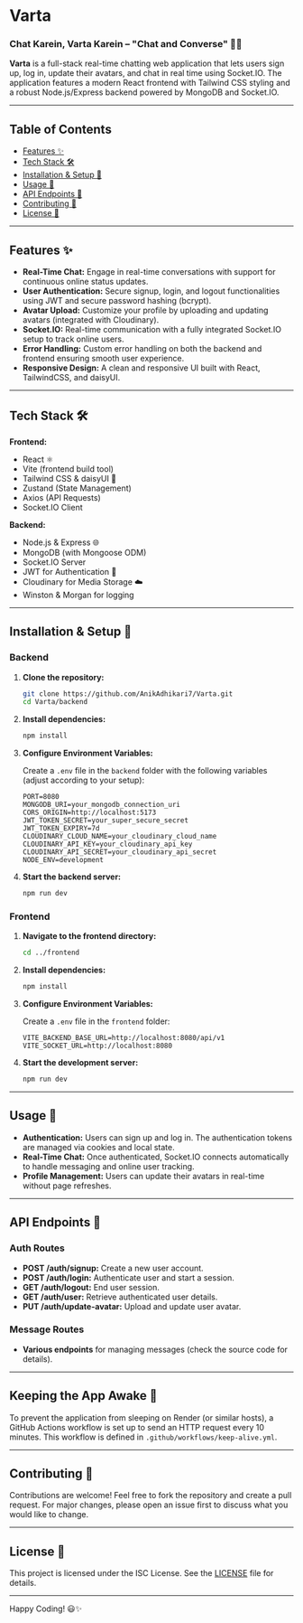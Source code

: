 # Varta

### Chat Karein, Varta Karein – "Chat and Converse" 🚀💬

**Varta** is a full-stack real-time chatting web application that lets users sign up, log in, update their avatars, and chat in real time using Socket.IO. The application features a modern React frontend with Tailwind CSS styling and a robust Node.js/Express backend powered by MongoDB and Socket.IO.

---

## Table of Contents

- [Features ✨](#features-)
- [Tech Stack 🛠️](#tech-stack-)
- [Installation & Setup 🚀](#installation--setup-)
- [Usage 📱](#usage-)
- [API Endpoints 🔌](#api-endpoints-)
- [Contributing 🤝](#contributing-)
- [License 📜](#license-)

---

## Features ✨

- **Real-Time Chat:** Engage in real-time conversations with support for continuous online status updates.
- **User Authentication:** Secure signup, login, and logout functionalities using JWT and secure password hashing (bcrypt).
- **Avatar Upload:** Customize your profile by uploading and updating avatars (integrated with Cloudinary).
- **Socket.IO:** Real-time communication with a fully integrated Socket.IO setup to track online users.
- **Error Handling:** Custom error handling on both the backend and frontend ensuring smooth user experience.
- **Responsive Design:** A clean and responsive UI built with React, TailwindCSS, and daisyUI.

---

## Tech Stack 🛠️

**Frontend:**

- React ⚛️
- Vite (frontend build tool)
- Tailwind CSS & daisyUI 🎨
- Zustand (State Management)
- Axios (API Requests)
- Socket.IO Client

**Backend:**

- Node.js & Express 🌐
- MongoDB (with Mongoose ODM)
- Socket.IO Server
- JWT for Authentication 🔑
- Cloudinary for Media Storage ☁️
- Winston & Morgan for logging

---

## Installation & Setup 🚀

### Backend

1. **Clone the repository:**

    ```bash
    git clone https://github.com/AnikAdhikari7/Varta.git
    cd Varta/backend
    ```

2. **Install dependencies:**

    ```bash
    npm install
    ```

3. **Configure Environment Variables:**

    Create a `.env` file in the `backend` folder with the following variables (adjust according to your setup):

    ```properties
    PORT=8080
    MONGODB_URI=your_mongodb_connection_uri
    CORS_ORIGIN=http://localhost:5173
    JWT_TOKEN_SECRET=your_super_secure_secret
    JWT_TOKEN_EXPIRY=7d
    CLOUDINARY_CLOUD_NAME=your_cloudinary_cloud_name
    CLOUDINARY_API_KEY=your_cloudinary_api_key
    CLOUDINARY_API_SECRET=your_cloudinary_api_secret
    NODE_ENV=development
    ```

4. **Start the backend server:**
    ```bash
    npm run dev
    ```

### Frontend

1. **Navigate to the frontend directory:**

    ```bash
    cd ../frontend
    ```

2. **Install dependencies:**

    ```bash
    npm install
    ```

3. **Configure Environment Variables:**

    Create a `.env` file in the `frontend` folder:

    ```properties
    VITE_BACKEND_BASE_URL=http://localhost:8080/api/v1
    VITE_SOCKET_URL=http://localhost:8080
    ```

4. **Start the development server:**
    ```bash
    npm run dev
    ```

---

## Usage 📱

- **Authentication:** Users can sign up and log in. The authentication tokens are managed via cookies and local state.
- **Real-Time Chat:** Once authenticated, Socket.IO connects automatically to handle messaging and online user tracking.
- **Profile Management:** Users can update their avatars in real-time without page refreshes.

---

## API Endpoints 🔌

### Auth Routes

- **POST /auth/signup:** Create a new user account.
- **POST /auth/login:** Authenticate user and start a session.
- **GET /auth/logout:** End user session.
- **GET /auth/user:** Retrieve authenticated user details.
- **PUT /auth/update-avatar:** Upload and update user avatar.

### Message Routes

- **Various endpoints** for managing messages (check the source code for details).

---

## Keeping the App Awake 🔄

To prevent the application from sleeping on Render (or similar hosts), a GitHub Actions workflow is set up to send an HTTP request every 10 minutes. This workflow is defined in `.github/workflows/keep-alive.yml`.

---

## Contributing 🤝

Contributions are welcome! Feel free to fork the repository and create a pull request. For major changes, please open an issue first to discuss what you would like to change.

---

## License 📜

This project is licensed under the ISC License. See the [LICENSE](LICENSE) file for details.

---

Happy Coding! 😃✨
